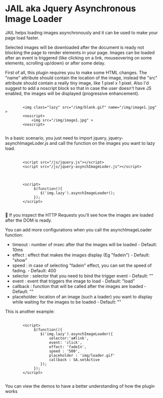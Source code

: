 # JAIL aka Jquery Asynchronous Image Loader

JAIL helps loading images asynchronously and it can be used to make your page load faster. 

Selected images will be downloaded after the document is ready not blocking the page to render elements in your page. Images can be loaded after an event is triggered (like clicking on a link, mouseovering on some elements, scrolling up/down) or after some delay.

First of all, this plugin requires you to make some HTML changes. The "name" attribute should contain the location of the image, instead the "src" attribute should contain a really tiny image, like 1 pixel x 1 pixel. Also I'd suggest to add a noscript block so that in case the user doesn't have JS enabled, the images will be displayed (progressive enhancement).

<pre>
	<code>
		&lt;img class="lazy" src="/img/blank.gif" name="/img/image1.jpg" &gt;
		&lt;noscript&gt;
			&lt;img src="/img/image1.jpg" &gt;
		&lt;noscript&gt;
	</code>
</pre>

In a basic scenario, you just need to import jquery, jquery-asynchImageLoder.js and call the function on the images you want to lazy load. 

<pre>
	<code>
		&lt;script src="/js/jquery.js"&gt;&lt;/script&gt;
		&lt;script src="/js/jquery-asynchImageLoder.js"&gt;&lt;/script&gt;
	</code>
</pre>
<pre>
	<code>
		&lt;script&gt;
			 $(function(){
			 	$('img.lazy').asynchImageLoader();
		     });
		&lt;/script&gt;
	</code>
</pre>

If you inspect the HTTP Requests you'll see how the images are loaded after the DOM is ready.

You can add more configurations when you call the asynchImageLoader function:
- timeout	 : number of msec after that the images will be loaded  - Default: 10ms
- effect 	 : effect that makes the images display (Eg "fadein")   - Default: "show"
- speed  	 : in case of selecting "fadein" effect, you can set the speed of fading.	- Default: 400
- selector   : selector that you need to bind the trigger event     - Default: ""
- event 	 : event that triggers the image to load	- Default: "load"
- callback 	 : function that will be called after the images are loaded		- Default: ""
- placeholder: location of an image (such a loader) you want to display while waiting for the images to be loaded 	- Default: ""

This is another example:
<pre>
	<code>
		&lt;script&gt;
			 $(function(){
			 	$('img.lazy').asynchImageLoader({
					selector:'a#link',
                	event: 'click', 
                	effect: 'fadeIn',
                	speed : '500',
					placeholder : 'img/loader.gif'
                	callback : SA.setActive
				});
		     });
		&lt;/script&gt;
	</code>
</pre>

You can view the demos to have a better understanding of how the plugin works 

